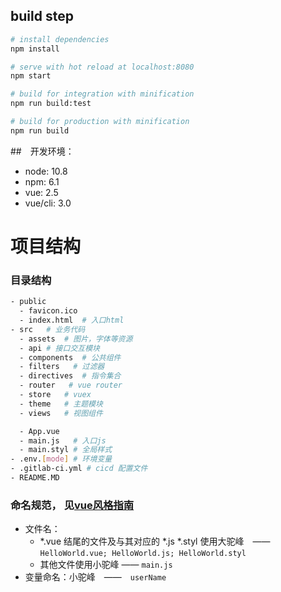 ## build step
``` bash
# install dependencies
npm install

# serve with hot reload at localhost:8080
npm start

# build for integration with minification
npm run build:test

# build for production with minification
npm run build
```

##　开发环境：　
- node: 10.8
- npm: 6.1
- vue: 2.5
- vue/cli: 3.0

# 项目结构

### 目录结构
  ```bash
  - public
    - favicon.ico
    - index.html  # 入口html
  - src   # 业务代码
    - assets  # 图片，字体等资源
    - api # 接口交互模块
    - components  # 公共组件
    - filters   # 过滤器
    - directives  # 指令集合
    - router   # vue router
    - store   # vuex
    - theme   # 主题模块
    - views   # 视图组件

    - App.vue
    - main.js   # 入口js
    - main.styl # 全局样式
  - .env.[mode] # 环境变量
  - .gitlab-ci.yml # cicd 配置文件
  - README.MD
  ```

### 命名规范， 见[vue风格指南](https://cn.vuejs.org/v2/style-guide/)
- 文件名：　
  - *.vue 结尾的文件及与其对应的 *.js *.styl 使用大驼峰　——　`HelloWorld.vue; HelloWorld.js; HelloWorld.styl`
  - 其他文件使用小驼峰 —— `main.js`
- 变量命名：小驼峰　——　`userName`
